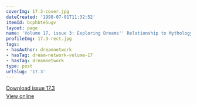 ```yaml
---
coverImg: 17.3-cover.jpg
dateCreated: '1998-07-01T11:32:52'
itemId: bcphbte5ugv
layout: page
name: 'Volume 17, issue 3: Exploring Dreams'' Relationship to Mythology'
profileImg: 17.3-rect.jpg
tags:
- hasAuthor: dreamnetwork
- hasTag: dream-network-volume-17
- hasTag: dreamnetwork
type: post
urlSlug: '17.3'
---
```

<p style="margin-block-end: 5px; margin-block-start: 5px;"><a href="../files/pdfs/Volume_17/17.3-Dream-Network-Vol-17-No-3.pdf" download="">Download issue 17.3</a></p><p style="margin-block-end: 5px; margin-block-start: 5px;"><a href="../files/pdfs/Volume_17/17.3-Dream-Network-Vol-17-No-3.pdf">View online</a></p>